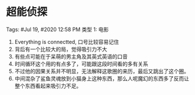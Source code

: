 # 超能侦探

Tags: #Jul 19, #2020 12:58 PM
类型 1: 电影

1. Everything is connectted, 口号比较容易记住
2. 背后有一个比较大的局，觉得吸引力不大
3. 有些点可能在于呆萌的男主角及其英式英语的口音
4. 时间循环这个用的有点多了，可能跟这段时间看的多有关系
5. 不过他的因果关系并不明显，无法解释这歌圈的来历，最后又跳出了这个圈。
6. 中间混杂了鲨鱼灵魂放到小猫身上这种东西，那么人呢魔幻的东西多了反而让整个东西看起来吸引力不足。
